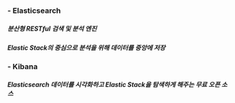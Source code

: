 ### - Elasticsearch
#####  분산형 RESTful 검색 및 분석 엔진
##### Elastic Stack의 중심으로 분석을 위해 데이터를 중앙에 저장


### - Kibana
##### Elasticsearch 데이터를 시각화하고 Elastic Stack을 탐색하게 해주는 무료 오픈 소스 
